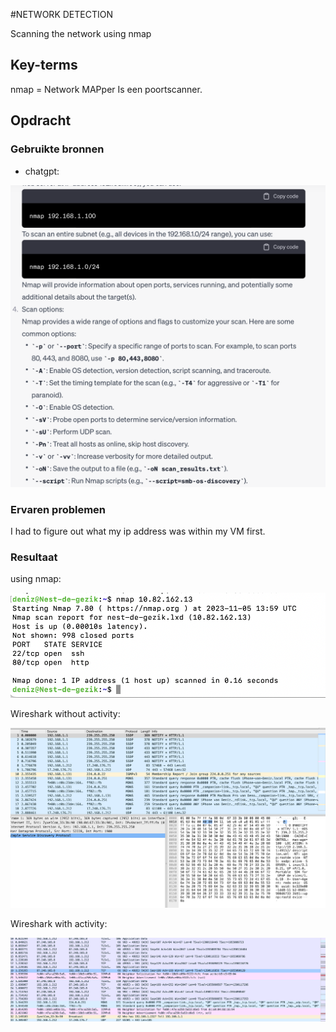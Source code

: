 #NETWORK DETECTION

Scanning the network using nmap

## Key-terms
nmap = Network MAPper
Is een poortscanner.


## Opdracht
### Gebruikte bronnen
- chatgpt:

![Alt text](<../00_includes/nmap chatgpt.png>)



### Ervaren problemen
I had to figure out what my ip address was within my VM first.

### Resultaat



using nmap:

![Alt text](../00_includes/nmap.png)

Wireshark without activity:

![Alt text](<../00_includes/nmap Whireshark .png>)

Wireshark with activity:

![Alt text](<../00_includes/nmap wireshark 2.png>)